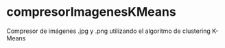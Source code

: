 # compresorImagenesKMeans
Compresor de imágenes .jpg y .png utilizando el algoritmo de clustering K-Means
